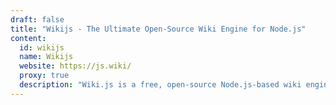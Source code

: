 ```yaml
---
draft: false
title: "Wikijs - The Ultimate Open-Source Wiki Engine for Node.js"
content:
  id: wikijs
  name: Wikijs
  website: https://js.wiki/
  proxy: true
  description: "Wiki.js is a free, open-source Node.js-based wiki engine for creating and managing knowledge bases with ease. It offers seamless authentication options and integrates with cloud platforms for easy deployment."
---
```

